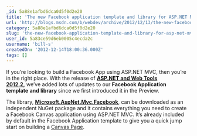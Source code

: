 ```yaml
---
_id: 5a88e1afbd6dca0d5f0d2e20
title: 'The new Facebook application template and library for ASP.NET MVC'
url: 'http://blogs.msdn.com/b/webdev/archive/2012/12/13/the-new-facebook-application-template-and-library-for-asp.net-mvc.aspx'
category: 5a88e1afbd6dca0d5f0d2e20
slug: 'the-new-facebook-application-template-and-library-for-asp-net-mvc'
user_id: 5a83ce59d6eb0005c4ecda2c
username: 'bill-s'
createdOn: '2012-12-14T18:00:36.000Z'
tags: []
---
```


If you’re looking to build a Facebook App using ASP.NET MVC, then you’re in the right place. With the release of <a href="http://www.asp.net/vnext/overview/fall-2012-update"><strong>ASP.NET and Web Tools 2012.2</strong></a><strong>,</strong> we’ve added lots of updates to our <strong>Facebook Application template</strong> <strong>and</strong> <strong>library</strong> since we first introduced it in the Preview.

The library, <a href="http://nuget.org/packages/Microsoft.AspNet.Mvc.Facebook"><strong>Microsoft.AspNet.Mvc.Facebook</strong></a>, can be downloaded as an independent NuGet package and it contains everything you need to create a Facebook Canvas application using ASP.NET MVC. It’s already included by default in the Facebook Application template to give you a quick jump start on building a <a href="https://developers.facebook.com/docs/guides/canvas/">Canvas Page</a>.
